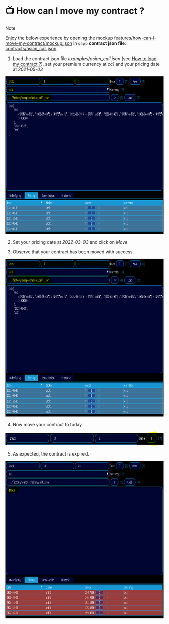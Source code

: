 # 📺 How can I move my contract ?

> [!NOTE]
> Enjoy the below experience by opening the mockup [features/how-can-i-move-my-contract/mockup.json](mockup.json) in `qapp`
> <strong>contract json file</strong>: [contracts/asian_call.json](../contracts/asian_call.cpp)

1. Load the contract json file <em>examples/asian_call.json</em> (see [How to load my contract ?](../features/how-can-i-load-my-contract/doc.md)), set your premium currency at <em>cc1</em> and your pricing date at <em>2021-05-03</em>

<div align="left">
  <div>
    <img src="Capture13.PNG" width="1000" height="500"/>
  </div>
</div>

2. Set your pricing date at <em>2022-03-03</em> and click on <em>Move</em>

3. Observe that your contract has been moved with success.

<div align="left">
  <div>
    <img src="Capture13.PNG" width="1000" height="500"/>
  </div>
</div>

4. Now move your contract to today.

<div align="left">
  <div>
    <img src="Capture14.PNG" width="1000" height="45"/>
  </div>
</div>

5. As expected, the contract is expired.

<div align="left">
  <div>
    <img src="Capture15.PNG" width="1000" height="500"/>
  </div>
</div>